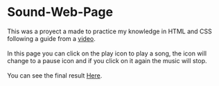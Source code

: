 # Sound-Web-Page
This was a proyect a made to practice my knowledge in HTML and CSS following a guide from a <a href="https://www.youtube.com/watch?v=w5fCIhI0FyE&t=53s">video</a>.<br><br>
In this page you can click on the play icon to play a song, the icon will change to a pause icon and if you click on it again the music will stop.<br><br>
You can see the final result <a href="https://jhonabanguera.github.io/Sound-Web-Page/">Here</a>.
